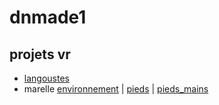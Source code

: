 # dnmade1

## projets vr

* [langoustes](./tests/vr_1.html)
* marelle [environnement](./marelle/marelle_environnement.html) | [pieds](./marelle/marelle_pieds.html) | [pieds_mains](./marelle/marelle_pieds-mains.html)
